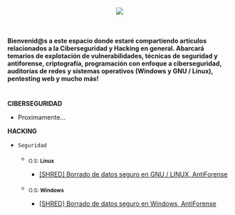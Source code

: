<h1 align="center"><img src="https://user-images.githubusercontent.com/75953873/179371259-cdf3480f-6c6a-48dd-b32f-bf111ce0a664.png"></h1>

</br>

**Bienvenid@s a este espacio donde estaré compartiendo artículos relacionados a la Ciberseguridad y Hacking en general. Abarcará temarios de explotación de vulnerabilidades, técnicas de seguridad y antiforense, criptografía, programación con enfoque a ciberseguridad, auditorías de redes y sistemas operativos (Windows y GNU / Linux), pentesting web y mucho más!**

<h1 align="center"></h1>

**CIBERSEGURIDAD**
- Proximamente...


**HACKING**
- `Seguridad`
  - <sub>O.S: **Linux**</sub>
    - <a href="https://github.com/R3LI4NT/articulos/blob/main/Seguridad/shred.md" target="_blank">[SHRED] Borrado de datos seguro en GNU / LINUX, AntiForense</a>
    
  - <sub>O.S: **Windows**</sub>
    - <a href="https://github.com/R3LI4NT/articulos/blob/main/Seguridad/shred.md" target="_blank">[SHRED] Borrado de datos seguro en Windows, AntiForense</a>

